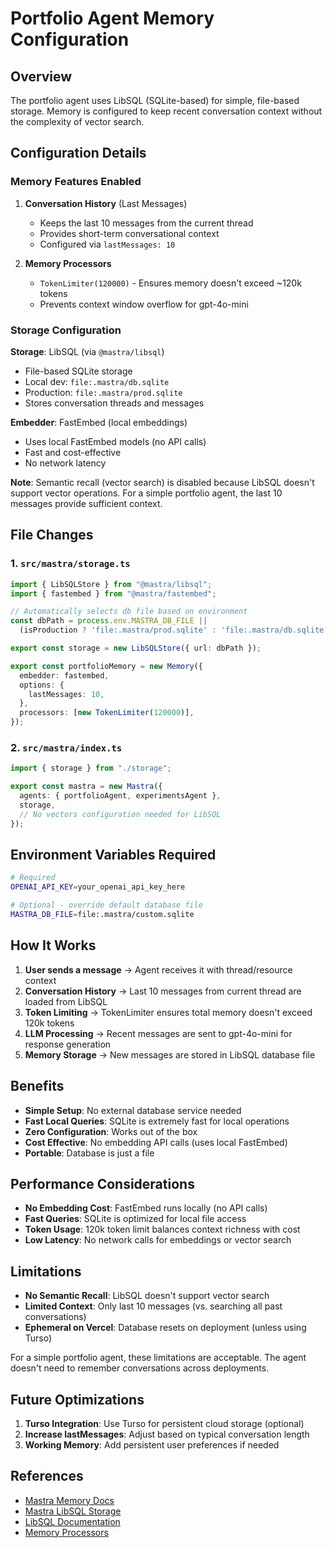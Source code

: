 # Portfolio Agent Memory Configuration

## Overview

The portfolio agent uses LibSQL (SQLite-based) for simple, file-based storage. Memory is configured to keep recent conversation context without the complexity of vector search.

## Configuration Details

### Memory Features Enabled

1. **Conversation History** (Last Messages)
   - Keeps the last 10 messages from the current thread
   - Provides short-term conversational context
   - Configured via `lastMessages: 10`

2. **Memory Processors**
   - `TokenLimiter(120000)` - Ensures memory doesn't exceed ~120k tokens
   - Prevents context window overflow for gpt-4o-mini

### Storage Configuration

**Storage**: LibSQL (via `@mastra/libsql`)
- File-based SQLite storage
- Local dev: `file:.mastra/db.sqlite`
- Production: `file:.mastra/prod.sqlite`
- Stores conversation threads and messages

**Embedder**: FastEmbed (local embeddings)
- Uses local FastEmbed models (no API calls)
- Fast and cost-effective
- No network latency

**Note**: Semantic recall (vector search) is disabled because LibSQL doesn't support vector operations. For a simple portfolio agent, the last 10 messages provide sufficient context.

## File Changes

### 1. `src/mastra/storage.ts`
```typescript
import { LibSQLStore } from "@mastra/libsql";
import { fastembed } from "@mastra/fastembed";

// Automatically selects db file based on environment
const dbPath = process.env.MASTRA_DB_FILE || 
  (isProduction ? 'file:.mastra/prod.sqlite' : 'file:.mastra/db.sqlite');

export const storage = new LibSQLStore({ url: dbPath });

export const portfolioMemory = new Memory({
  embedder: fastembed,
  options: {
    lastMessages: 10,
  },
  processors: [new TokenLimiter(120000)],
});
```

### 2. `src/mastra/index.ts`
```typescript
import { storage } from "./storage";

export const mastra = new Mastra({
  agents: { portfolioAgent, experimentsAgent },
  storage,
  // No vectors configuration needed for LibSQL
});
```

## Environment Variables Required

```bash
# Required
OPENAI_API_KEY=your_openai_api_key_here

# Optional - override default database file
MASTRA_DB_FILE=file:.mastra/custom.sqlite
```

## How It Works

1. **User sends a message** → Agent receives it with thread/resource context
2. **Conversation History** → Last 10 messages from current thread are loaded from LibSQL
3. **Token Limiting** → TokenLimiter ensures total memory doesn't exceed 120k tokens
4. **LLM Processing** → Recent messages are sent to gpt-4o-mini for response generation
5. **Memory Storage** → New messages are stored in LibSQL database file

## Benefits

- **Simple Setup**: No external database service needed
- **Fast Local Queries**: SQLite is extremely fast for local operations
- **Zero Configuration**: Works out of the box
- **Cost Effective**: No embedding API calls (uses local FastEmbed)
- **Portable**: Database is just a file

## Performance Considerations

- **No Embedding Cost**: FastEmbed runs locally (no API calls)
- **Fast Queries**: SQLite is optimized for local file access
- **Token Usage**: 120k token limit balances context richness with cost
- **Low Latency**: No network calls for embeddings or vector search

## Limitations

- **No Semantic Recall**: LibSQL doesn't support vector search
- **Limited Context**: Only last 10 messages (vs. searching all past conversations)
- **Ephemeral on Vercel**: Database resets on deployment (unless using Turso)

For a simple portfolio agent, these limitations are acceptable. The agent doesn't need to remember conversations across deployments.

## Future Optimizations

1. **Turso Integration**: Use Turso for persistent cloud storage (optional)
2. **Increase lastMessages**: Adjust based on typical conversation length
3. **Working Memory**: Add persistent user preferences if needed

## References

- [Mastra Memory Docs](https://mastra.ai/en/docs/memory/overview)
- [Mastra LibSQL Storage](https://mastra.ai/en/docs/reference/storage/libsql)
- [LibSQL Documentation](https://github.com/tursodatabase/libsql)
- [Memory Processors](https://mastra.ai/en/docs/memory/memory-processors)
